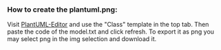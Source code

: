 ### How to create the plantuml.png:

Visit [PlantUML-Editor](https://plantuml-editor.kkeisuke.com/) and use the "Class" template in the top tab. Then paste the code of the model.txt and click refresh. To export it as png you may select png in the img selection and download it.